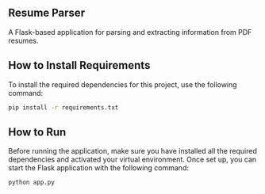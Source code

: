 ## Resume Parser

A Flask-based application for parsing and extracting information from PDF resumes.

## How to Install Requirements

To install the required dependencies for this project, use the following command:

```bash
pip install -r requirements.txt
```

## How to Run

Before running the application, make sure you have installed all the required dependencies and activated your virtual environment. Once set up, you can start the Flask application with the following command:

```bash
python app.py
```
